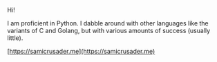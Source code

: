 Hi!

I am proficient in Python. I dabble around with other languages like the variants of C and Golang, but with various amounts of success (usually little).

[https://samicrusader.me](https://samicrusader.me)
